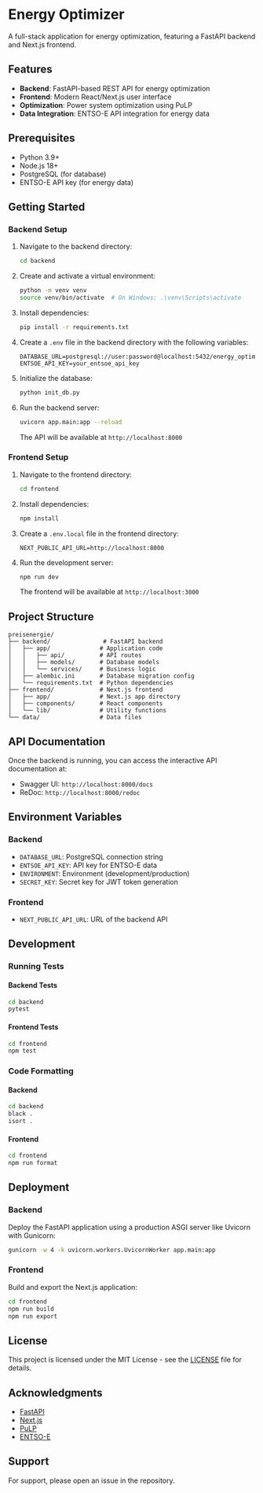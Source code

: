 # Energy Optimizer

A full-stack application for energy optimization, featuring a FastAPI backend and Next.js frontend.

## Features

- **Backend**: FastAPI-based REST API for energy optimization
- **Frontend**: Modern React/Next.js user interface
- **Optimization**: Power system optimization using PuLP
- **Data Integration**: ENTSO-E API integration for energy data

## Prerequisites

- Python 3.9+
- Node.js 18+
- PostgreSQL (for database)
- ENTSO-E API key (for energy data)

## Getting Started

### Backend Setup

1. Navigate to the backend directory:
   ```bash
   cd backend
   ```

2. Create and activate a virtual environment:
   ```bash
   python -m venv venv
   source venv/bin/activate  # On Windows: .\venv\Scripts\activate
   ```

3. Install dependencies:
   ```bash
   pip install -r requirements.txt
   ```

4. Create a `.env` file in the backend directory with the following variables:
   ```
   DATABASE_URL=postgresql://user:password@localhost:5432/energy_optimizer
   ENTSOE_API_KEY=your_entsoe_api_key
   ```

5. Initialize the database:
   ```bash
   python init_db.py
   ```

6. Run the backend server:
   ```bash
   uvicorn app.main:app --reload
   ```
   The API will be available at `http://localhost:8000`

### Frontend Setup

1. Navigate to the frontend directory:
   ```bash
   cd frontend
   ```

2. Install dependencies:
   ```bash
   npm install
   ```

3. Create a `.env.local` file in the frontend directory:
   ```
   NEXT_PUBLIC_API_URL=http://localhost:8000
   ```

4. Run the development server:
   ```bash
   npm run dev
   ```
   The frontend will be available at `http://localhost:3000`

## Project Structure

```
preisenergie/
├── backend/               # FastAPI backend
│   ├── app/              # Application code
│   │   ├── api/          # API routes
│   │   ├── models/       # Database models
│   │   └── services/     # Business logic
│   ├── alembic.ini       # Database migration config
│   └── requirements.txt  # Python dependencies
├── frontend/             # Next.js frontend
│   ├── app/              # Next.js app directory
│   ├── components/       # React components
│   └── lib/              # Utility functions
└── data/                 # Data files
```

## API Documentation

Once the backend is running, you can access the interactive API documentation at:
- Swagger UI: `http://localhost:8000/docs`
- ReDoc: `http://localhost:8000/redoc`

## Environment Variables

### Backend
- `DATABASE_URL`: PostgreSQL connection string
- `ENTSOE_API_KEY`: API key for ENTSO-E data
- `ENVIRONMENT`: Environment (development/production)
- `SECRET_KEY`: Secret key for JWT token generation

### Frontend
- `NEXT_PUBLIC_API_URL`: URL of the backend API

## Development

### Running Tests

#### Backend Tests
```bash
cd backend
pytest
```

#### Frontend Tests
```bash
cd frontend
npm test
```

### Code Formatting

#### Backend
```bash
cd backend
black .
isort .
```

#### Frontend
```bash
cd frontend
npm run format
```

## Deployment

### Backend
Deploy the FastAPI application using a production ASGI server like Uvicorn with Gunicorn:

```bash
gunicorn -w 4 -k uvicorn.workers.UvicornWorker app.main:app
```

### Frontend
Build and export the Next.js application:

```bash
cd frontend
npm run build
npm run export
```

## License

This project is licensed under the MIT License - see the [LICENSE](LICENSE) file for details.

## Acknowledgments

- [FastAPI](https://fastapi.tiangolo.com/)
- [Next.js](https://nextjs.org/)
- [PuLP](https://www.coin-or.org/PuLP/)
- [ENTSO-E](https://transparency.entsoe.eu/)

## Support

For support, please open an issue in the repository.
